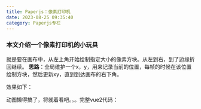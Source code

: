 ```yaml
---
title: Paperjs：像素打印机
date: 2023-08-25 09:35:40
category: Paperjs专栏
---
```


### 本文介绍一个像素打印机的小玩具
就是要在画布中，从左上角开始绘制指定大小的像素方块。从左到右，到了边缘折回继续。
**思路**：全局维护一个x，y，用来记录当前的位置，每帧的时候在该位置绘制方块，然后更新xy，直到到达画布的右下角。

效果如下：
<img src="/img/paperjs2_1.png" alt="">
<img src="/img/paperjs3_2.png" alt="">


动图懒得搞了，将就着看吧。。。完整vue2代码：